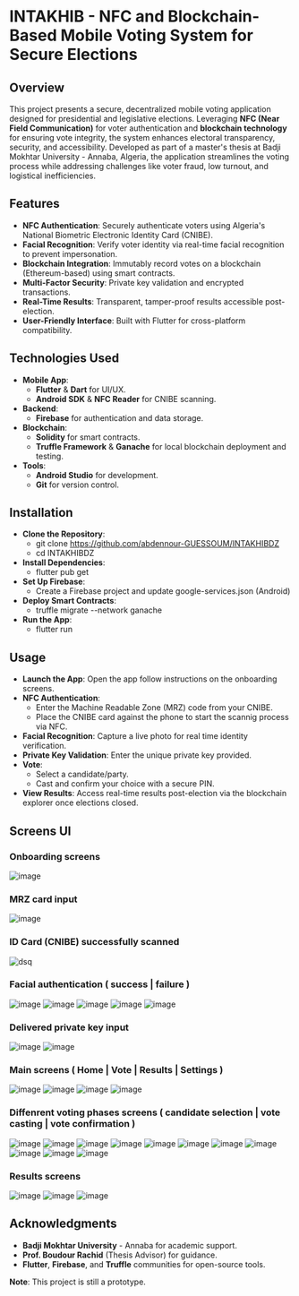 # INTAKHIB - NFC and Blockchain-Based Mobile Voting System for Secure Elections  

## Overview
This project presents a secure, decentralized mobile voting application designed for presidential and legislative elections. Leveraging **NFC (Near Field Communication)** for voter authentication and **blockchain technology** for ensuring vote integrity, the system enhances electoral transparency, security, and accessibility. Developed as part of a master's thesis at Badji Mokhtar University - Annaba, Algeria, the application streamlines the voting process while addressing challenges like voter fraud, low turnout, and logistical inefficiencies.

## Features
- **NFC Authentication**: Securely authenticate voters using Algeria's National Biometric Electronic Identity Card (CNIBE).
- **Facial Recognition**: Verify voter identity via real-time facial recognition to prevent impersonation.
- **Blockchain Integration**: Immutably record votes on a blockchain (Ethereum-based) using smart contracts.
- **Multi-Factor Security**: Private key validation and encrypted transactions.
- **Real-Time Results**: Transparent, tamper-proof results accessible post-election.
- **User-Friendly Interface**: Built with Flutter for cross-platform compatibility.

## Technologies Used
- **Mobile App**: 
  - **Flutter** & **Dart** for UI/UX.
  - **Android SDK** & **NFC Reader** for CNIBE scanning.
- **Backend**: 
  - **Firebase** for authentication and data storage.
- **Blockchain**: 
  - **Solidity** for smart contracts.
  - **Truffle Framework** & **Ganache** for local blockchain deployment and testing.
- **Tools**: 
  - **Android Studio** for development.
  - **Git** for version control.

## Installation
- **Clone the Repository**:
  - git clone https://github.com/abdennour-GUESSOUM/INTAKHIBDZ
  - cd INTAKHIBDZ
- **Install Dependencies**:
  - flutter pub get
- **Set Up Firebase**:
   - Create a Firebase project and update google-services.json (Android)
- **Deploy Smart Contracts**:
  - truffle migrate --network ganache
- **Run the App**:
  - flutter run

## Usage
- **Launch the App**: Open the app follow instructions on the onboarding screens.
- **NFC Authentication**:
  - Enter the Machine Readable Zone (MRZ) code from your CNIBE.
  - Place the CNIBE card against the phone to  start the scannig process via NFC.
- **Facial Recognition**: Capture a live photo for real time identity verification.
- **Private Key Validation**: Enter the unique private key provided.
- **Vote**:
  - Select a candidate/party.
  - Cast and confirm your choice with a secure PIN.
- **View Results**: Access real-time results post-election via the blockchain explorer once elections closed.


## Screens UI
### Onboarding screens
![image](https://github.com/user-attachments/assets/78ac1ad9-9ce2-466d-84aa-cde46aadd89c)
### MRZ card input
![image](https://github.com/user-attachments/assets/6c5d1470-8276-431d-a0b4-fbadd636cd88)
### ID Card (CNIBE) successfully scanned
![dsq](https://github.com/user-attachments/assets/cfdab863-0cf7-48ed-a78d-4ba2d5caf679)
### Facial authentication ( success | failure )
![image](https://github.com/user-attachments/assets/8325c514-3903-40a1-b9e5-169955c8caba)
![image](https://github.com/user-attachments/assets/81d2079c-d302-4756-8b17-2d11a1a2cbb4)
![image](https://github.com/user-attachments/assets/fac73c09-9344-4f0a-82df-a2e3bfa2a3a1)
![image](https://github.com/user-attachments/assets/5f35ef16-5afb-47d5-944d-abcb2bceabba)
![image](https://github.com/user-attachments/assets/c7d5e2a9-41c1-4edc-b4f1-223a1f75cd20)
### Delivered private key input
![image](https://github.com/user-attachments/assets/a58bfd40-0320-424e-904a-f976c1b62915)
![image](https://github.com/user-attachments/assets/5f6749d8-d9ce-475e-a6a3-015dea9d40a9)
### Main screens ( Home | Vote | Results | Settings )
![image](https://github.com/user-attachments/assets/54fc135f-f6c0-4edb-9d37-7edbcdf8abc8)
![image](https://github.com/user-attachments/assets/817f9445-e090-4f6b-aa67-42bc7ed0e3b0)
![image](https://github.com/user-attachments/assets/643be289-2a8f-40bb-ba2e-30062a4369e4)
![image](https://github.com/user-attachments/assets/2bf218a6-e864-483b-a255-50104dca9022)
### Diffenrent voting phases screens ( candidate selection | vote casting | vote confirmation )
![image](https://github.com/user-attachments/assets/2d2149d7-374f-46c5-8751-6f8f0c474016)
![image](https://github.com/user-attachments/assets/1ad85bbe-9bb1-41e9-9c64-e09062cd656f)
![image](https://github.com/user-attachments/assets/6da4af35-90ee-40a6-8b48-7eae5ccc346f)
![image](https://github.com/user-attachments/assets/412873c4-3b43-4dd3-a824-ea68eadad821)
![image](https://github.com/user-attachments/assets/8f62abf8-f670-49fd-ada5-ebc5050e6df3)
![image](https://github.com/user-attachments/assets/2b900257-6fa6-4e71-ab48-5ea6696e6308)
![image](https://github.com/user-attachments/assets/eaf6d812-f59d-44ed-99e6-fd2f0c833ff2)
![image](https://github.com/user-attachments/assets/9ea36ae6-e2ac-4cf1-a73e-6773641cd623)
![image](https://github.com/user-attachments/assets/7680498c-79c6-4800-80f1-ea82cb8aafe3)
![image](https://github.com/user-attachments/assets/ecc42267-43b8-428d-8844-d09333491d13)
![image](https://github.com/user-attachments/assets/520d835f-011d-4b3a-904e-e5c4a8f7b505)
### Results screens
![image](https://github.com/user-attachments/assets/8298d745-9dbe-4530-bbaf-59a4573aad71)
![image](https://github.com/user-attachments/assets/4ce120c5-b78b-4137-a187-818431e05b79)
![image](https://github.com/user-attachments/assets/20981f34-b538-4b1d-8696-d9543b951ecc)

## Acknowledgments
- **Badji Mokhtar University** - Annaba for academic support.
- **Prof. Boudour Rachid** (Thesis Advisor) for guidance.
- **Flutter**, **Firebase**, and **Truffle** communities for open-source tools.

**Note**: This project is still a prototype.



   
   




   




